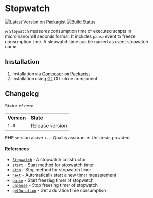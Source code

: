 # Stopwatch

[![Latest Version on Packagist](https://img.shields.io/packagist/v/codervio/stopwatch.svg?style=flat-square)](https://packagist.org/packages/codervio/stopwatch)
[![Build Status](https://travis-ci.org/Codervio/Stopwatch.svg?branch=master)](https://travis-ci.org/Codervio/Stopwatch)

A `Stopwatch` measures consumption time of executed scripts in micro/nano/mill seconds format. 
It includes `pause` event to freeze consumption time.
A stopwatch time can be named as event stopwatch name.

## Installation

1. Installation via [Composer](http://www.composer.org) on [Packagist](https://packagist.org/packages/codervio/stopwatch)
2. Installation using [Git](http://www.github.com) GIT clone component

## Changelog

Status of core:

| Version       | State                |
| ------------- |:-------------------- |
| `1.0`         | Release version      |

PHP version above `7.1`.
Quality assurance: Unit tests provided

#### References

* [`Stopwatch`](stopwatch_constructor.md) - A stopwatch constructor
* [`start`](start.md) - Start method for stopwatch timer
* [`stop`](stop.md) - Stop method for stopwatch timer
* [`next`](next.md) - Automatically start a new timer measurement
* [`pause`](pause.md) - Start freezing timer of stopwatch
* [`unpause`](unpause.md) - Stop freezing timer of stopwatch
* [`getDuration`](get_duration.md) - Get a duration time consumption